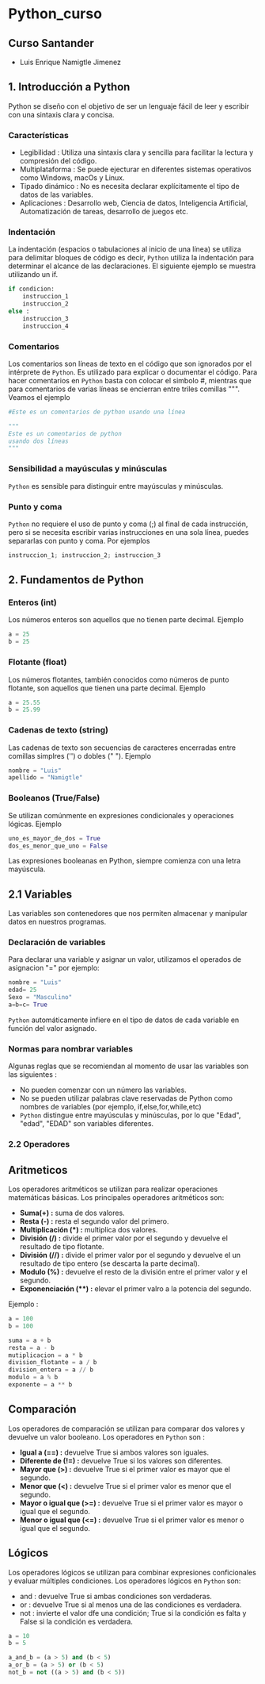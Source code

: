# Python_curso

## Curso Santander
- Luis Enrique Namigtle Jimenez

## 1. Introducción a Python
Python se diseño con el objetivo de ser un lenguaje fácil de leer y escribir con una sintaxis clara y concisa.

### Características
- Legibilidad : Utiliza una sintaxis clara y sencilla para facilitar la lectura y compresión del código.
- Multiplataforma : Se puede ejecturar en diferentes sistemas operativos como Windows, macOs y Linux.
- Tipado dinámico : No es necesita declarar explícitamente el tipo de datos de las variables.
- Aplicaciones : Desarrollo web, Ciencia de datos, Inteligencia Artificial, Automatización de tareas, desarrollo de juegos etc.

### Indentación
La indentación (espacios o tabulaciones al inicio de una línea) se utiliza para delimitar bloques de código es decir, ```Python``` utiliza la indentación para determinar el alcance de las declaraciones. El siguiente ejemplo se muestra utilizando un if.

```python
if condicion:
    instruccion_1
    instruccion_2
else :
    instruccion_3
    instruccion_4
```
### Comentarios
Los comentarios son líneas de texto en el código que son ignorados por el intérprete de ```Python```. Es utilizado para explicar o documentar el código. Para hacer comentarios en ```Python``` basta con colocar el simbolo #, mientras que para comentarios de varias líneas se encierran entre triles comillas """. Veamos el ejemplo

```Python
#Este es un comentarios de python usando una línea

"""
Este es un comentarios de python
usando dos líneas
"""

```

### Sensibilidad a mayúsculas y minúsculas

```Python``` es sensible para distinguir entre mayúsculas y minúsculas. 

### Punto y coma
```Python``` no requiere el uso de punto y coma (;) al final de cada instrucción, pero si se necesita escribir varias instrucciones en una sola línea, puedes separarlas con punto y coma. Por ejemplos

```Python
instruccion_1; instruccion_2; instruccion_3
```
## 2. Fundamentos de Python 

### Enteros (int)
Los números enteros son aquellos que no tienen parte decimal.  Ejemplo

```Python
a = 25
b = 25
```

### Flotante (float)

Los números flotantes, también conocidos como números de punto flotante, son aquellos que tienen una parte decimal. Ejemplo

```Python
a = 25.55
b = 25.99
```

### Cadenas de texto (string)

Las cadenas de texto son secuencias de caracteres encerradas entre comillas simplres ('') o dobles (" "). Ejemplo

```Python
nombre = "Luis"
apellido = "Namigtle"
```

### Booleanos (True/False)
Se utilizan comúnmente en expresiones condicionales y operaciones lógicas. Ejemplo

```Python
uno_es_mayor_de_dos = True
dos_es_menor_que_uno = False
```
Las expresiones booleanas en Python, siempre comienza con una letra mayúscula.

## 2.1 Variables
Las variables son contenedores que nos permiten almacenar y manipular datos en nuestros programas.

### Declaración de variables
Para declarar una variable y asignar un valor, utilizamos el operados de asignacion "=" por ejemplo:

```python
nombre = "Luis"
edad= 25
Sexo = "Masculino"
a=b=c= True
```
```Python``` automáticamente infiere en el tipo de datos de cada variable en función del valor asignado.

### Normas para nombrar variables
Algunas reglas que se recomiendan al momento de usar las variables son las siguientes :
- No pueden comenzar con un número las variables.
- No se pueden utilizar palabras clave reservadas de Python como nombres de variables (por ejemplo, if,else,for,while,etc)
- ```Python``` distingue entre mayúsculas y minúsculas, por lo que "Edad", "edad", "EDAD" son variables diferentes.

### 2.2 Operadores 

## Aritmeticos
Los operadores aritméticos se utilizan para realizar operaciones matemáticas básicas. Los principales operadores aritméticos son:

- **Suma(+) :** suma de dos valores.
- **Resta (-) :** resta el segundo valor del primero.
- **Multiplicación (*) :** multiplica dos valores.
- **División (/) :** divide el primer valor por el segundo y devuelve el resultado de tipo flotante.
- **División (//) :** divide el primer valor por el segundo y devuelve el un resultado de tipo entero (se descarta la parte decimal).
- **Modulo (%) :** devuelve el resto de la división entre el primer valor y el segundo.
- **Exponenciación (\*\*) :** elevar el primer valro a la potencia del segundo.

Ejemplo :

```Python
a = 100
b = 100

suma = a + b
resta = a - b
mutiplicacion = a * b
division_flotante = a / b
division_entera = a // b
modulo = a % b
exponente = a ** b
```

## Comparación 
Los operadores de comparación se utilizan para comparar dos valores y devuelve un valor booleano. Los operadores en ```Python``` son :

- **Igual a (==) :** devuelve True si ambos valores son iguales.
- **Diferente de (!=) :** devuelve True si los valores son diferentes.
- **Mayor que (>) :** devuelve True si el primer valor es mayor que el segundo.
- **Menor que (<) :** devuelve True si el primer valor es menor que el segundo.
- **Mayor o igual que (>=) :** devuelve True si el primer valor es mayor o igual que el segundo.
- **Menor o igual que (<=) :** devuelve True si el primer valor es menor o igual que el segundo.




## Lógicos
Los operadores lógicos se utilizan para combinar expresiones conficionales y evaluar múltiples condiciones. Los operadores lógicos en ```Python``` son:

- and : devuelve True si ambas condiciones son verdaderas.
- or : devuelve True si al menos una de las condiciones es verdadera.
- not : invierte el valor dfe una condición; True si la condición es falta y False si la condición es verdadera.

```Python
a = 10
b = 5

a_and_b = (a > 5) and (b < 5)
a_or_b = (a > 5) or (b < 5)
not_b = not ((a > 5) and (b < 5)) 
```